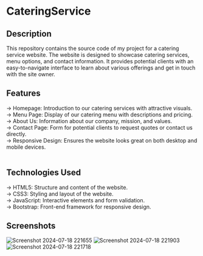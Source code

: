 # CateringService
## Description
This repository contains the source code of my project for a catering service website. The website is designed to showcase catering services, menu options, and contact information. It provides potential clients with an easy-to-navigate interface to learn about various offerings and get in touch with the site owner.
<br>
## Features
-> Homepage: Introduction to our catering services with attractive visuals.<br>
-> Menu Page: Display of our catering menu with descriptions and pricing.<br>
-> About Us: Information about our company, mission, and values.<br>
-> Contact Page: Form for potential clients to request quotes or contact us directly.<br>
-> Responsive Design: Ensures the website looks great on both desktop and mobile devices.<br>
<br>
## Technologies Used
-> HTML5: Structure and content of the website.<br>
-> CSS3: Styling and layout of the website.<br>
-> JavaScript: Interactive elements and form validation.<br>
-> Bootstrap: Front-end framework for responsive design.<br>
## Screenshots
![Screenshot 2024-07-18 221655](https://github.com/user-attachments/assets/31814086-657e-48ca-93f8-3cd01ec4b2ce)
![Screenshot 2024-07-18 221903](https://github.com/user-attachments/assets/b48eb767-8f63-41ee-9474-63d142d335ec)
![Screenshot 2024-07-18 221718](https://github.com/user-attachments/assets/f2564258-b169-49dc-9e03-e962e9b15d55)
